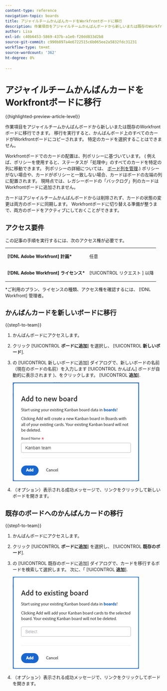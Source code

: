 ```yaml
---
content-type: reference
navigation-topic: boards
title: アジャイルチームかんばんカードをWorkfrontボードに移行
description: 作業項目をアジャイルチームかんばんボードから新しいまたは既存のWorkfrontボードに移行できます。
author: Lisa
exl-id: c40b6453-5869-437b-a1e0-f20dd833d2b8
source-git-commit: c990b897a4e6722515c6b065ee2a5832fdc31231
workflow-type: tm+mt
source-wordcount: '362'
ht-degree: 0%

---
```


# アジャイルチームかんばんカードをWorkfrontボードに移行

{{highlighted-preview-article-level}}

作業項目をアジャイルチームかんばんボードから新しいまたは既存のWorkfrontボードに移行できます。 移行を実行すると、かんばんボード上のすべてのカードがWorkfrontボードにコピーされます。 特定のカードを選択することはできません。

Workfrontボードでのカードの配置は、列ポリシーに基づいています。 ( 例えば、ポリシーを使用すると、ステータスが「処理中」のすべてのカードを特定の列に移動できます。 列ポリシーの詳細については、 [ボード列を管理](/help/quicksilver/agile/get-started-with-boards/manage-board-columns.md).) ポリシーがない場合や、カードがポリシーと一致しない場合、カードはボードの左端の列に配置されます。 現時点では、レガシーボードの「バックログ」列のカードはWorkfrontボードに追加されません。

カードはアジャイルチームかんばんボードからは削除されず、カードの状態の変更は両方のボードに同期します。 Workfrontボードに切り替える準備が整うまで、両方のボードをアクティブにしておくことができます。

## アクセス要件

この記事の手順を実行するには、次のアクセス権が必要です。

<table style="table-layout:auto">
 <col>
 </col>
 <col>
 </col>
 <tbody>
  <tr>
   <td role="rowheader"><strong>[!DNL Adobe Workfront] 計画*</strong></td>
   <td> <p>任意</p> </td>
  </tr>
  <tr>
   <td role="rowheader"><strong>[!DNL Adobe Workfront] ライセンス*</strong></td>
   <td> <p>[!UICONTROL リクエスト ] 以降</p> </td>
  </tr>
 </tbody>
</table>

&#42;ご利用のプラン、ライセンスの種類、アクセス権を確認するには、 [!DNL Workfront] 管理者。

## かんばんカードを新しいボードに移行

{{step1-to-team}}

1. かんばんボードにアクセスします。
1. クリック [!UICONTROL **ボードに追加**] を選択し、 [!UICONTROL **新しいボード**].
1. の [!UICONTROL 新しいボードに追加] ダイアログで、新しいボードの名前（現在のボードの名前）を入力します [!UICONTROL かんばん] ボードが自動的に表示されます )、をクリックします。 [!UICONTROL **追加**].

   ![新規ボードへのかんばんカードの追加](assets/add-kanban-cards-to-new-board-dialog.png)

1. （オプション）表示される成功メッセージで、リンクをクリックして新しいボードを開きます。

## 既存のボードへのかんばんカードの移行

{{step1-to-team}}

1. かんばんボードにアクセスします。
1. クリック [!UICONTROL **ボードに追加**] を選択し、 [!UICONTROL **既存のボード**].
1. の [!UICONTROL 既存のボードに追加] ダイアログで、カードを移行するボードを検索して選択します。 次に、「 [!UICONTROL **追加**].

   ![既存のボードへのかんばんカードの追加](assets/add-kanban-cards-to-existing-board-dialog.png)

1. （オプション）表示される成功メッセージで、リンクをクリックしてボードを開きます。
